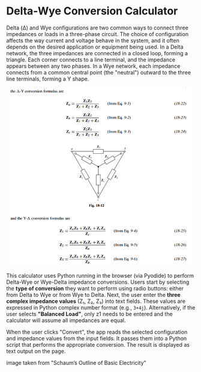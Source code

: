 # Delta-Wye Conversion Calculator

Delta (Δ) and Wye configurations are two common ways to connect three impedances or loads in a three-phase circuit. The choice of configuration affects the way current and voltage behave in the system, and it often depends on the desired application or equipment being used. In a Delta network, the three impedances are connected in a closed loop, forming a triangle. Each corner connects to a line terminal, and the impedance appears between any two phases. In a Wye network, each impedance connects from a common central point (the "neutral") outward to the three line terminals, forming a Y shape.

![Circuit Diagram](impedance.png)

This calculator uses Python running in the browser (via Pyodide) to perform Delta-Wye or Wye-Delta impedance conversions. Users start by selecting the **type of conversion** they want to perform using radio buttons: either from Delta to Wye or from Wye to Delta.
Next, the user enter the **three complex impedance values** (Z₁, Z₂, Z₃) into text fields. These values are expressed in Python complex number format (e.g., `3+4j`). Alternatively, if the user selects **"Balanced Load"**, only z1 needs to be entered and the calculator will assume all impedances are equal.

When the user clicks "Convert", the app reads the selected configuration and impedance values from the input fields. It passes them into a Python script that performs the appropriate conversion. The result is displayed as text output on the page.


image taken from "Schaum’s Outline of Basic Electricity"
